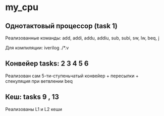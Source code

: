 # my_cpu
## Однотактовый процессор (task 1)

Реализованные команды: add, addi, addu, addiu, sub, subi, sw, lw, beq, j

Для компиляции: iverilog ./*.v 

## Конвейер tasks: 2 3 4 5 6
Реализован сам 5-ти-ступеньчатый конвейер + пересылки + спекуляция при ветвлении beq
## Кеш: tasks 9 , 13 
Реализованы L1 и L2 кеши

